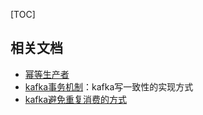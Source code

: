 [TOC]



## 相关文档

- [幂等生产者](https://zhuanlan.zhihu.com/p/408392387)
- [kafka事务机制](https://zhuanlan.zhihu.com/p/411171789)：kafka写一致性的实现方式
- [kafka避免重复消费的方式](https://www.zhihu.com/question/486547684/answer/3082436660)